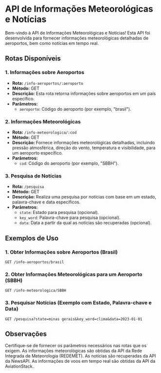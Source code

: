 # API de Informações Meteorológicas e Notícias

Bem-vindo à API de Informações Meteorológicas e Notícias! Esta API foi desenvolvida para fornecer informações meteorológicas detalhadas de aeroportos, bem como notícias em tempo real.

## Rotas Disponíveis

### 1. Informações sobre Aeroportos

- **Rota:** `/info-aeroportos/:aeroporto`
- **Método:** GET
- **Descrição:** Esta rota retorna informações sobre aeroportos em um país específico.
- **Parâmetros:**
  - `aeroporto`: Código do aeroporto (por exemplo, "brasil").

### 2. Informações Meteorológicas

- **Rota:** `/info-meteorologica/:cod`
- **Método:** GET
- **Descrição:** Fornece informações meteorológicas detalhadas, incluindo pressão atmosférica, direção do vento, temperatura e visibilidade, para um aeroporto específico.
- **Parâmetros:**
  - `cod`: Código do aeroporto (por exemplo, "SBBH").

### 3. Pesquisa de Notícias

- **Rota:** `/pesquisa`
- **Método:** GET
- **Descrição:** Realiza uma pesquisa por notícias com base em um estado, palavra-chave e data específicos.
- **Parâmetros:**
  - `state`: Estado para pesquisa (opcional).
  - `key_word`: Palavra-chave para pesquisa (opcional).
  - `data`: Data a partir da qual as notícias são recuperadas (opcional).
 
## Exemplos de Uso

### 1. Obter Informações sobre Aeroportos (Brasil)
```http
GET /info-aeroportos/brasil
```

### 2. Obter Informações Meteorológicas para um Aeroporto (SBBH)
```http
GET /info-meteorologica/SBBH
```

### 3. Pesquisar Notícias (Exemplo com Estado, Palavra-chave e Data)
```http
GET /pesquisa?state=minas gerais&key_word=clima&data=2023-01-01
```

## Observações
Certifique-se de fornecer os parâmetros necessários nas rotas que os exigem.
As informações meteorológicas são obtidas da API da Rede Integrada de Meteorologia (REDEMET).
As notícias são recuperadas da API da NewsAPI.
As informações de voos em tempo real são obtidas da API da AviationStack.
